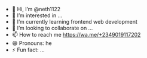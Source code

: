- 👋 Hi, I’m @neth1122
- 👀 I’m interested in ...
- 🌱 I’m currently learning frontend web development 
- 💞️ I’m looking to collaborate on ...
- 📫 How to reach me https://wa.me/+2349019117202
- 😄 Pronouns: he
- ⚡ Fun fact: ...

<!---
neth1122/neth1122 is a ✨ special ✨ repository because its `README.md` (this file) appears on your GitHub profile.
You can click the Preview link to take a look at your changes.
--->
